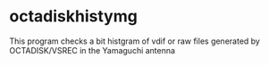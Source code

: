 # octadiskhistymg
This program checks a bit histgram of vdif or raw files generated by OCTADISK/VSREC in the Yamaguchi antenna
